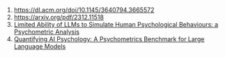 1. https://dl.acm.org/doi/10.1145/3640794.3665572
2. https://arxiv.org/pdf/2312.11518
3. [Limited Ability of LLMs to Simulate Human Psychological Behaviours: a Psychometric Analysis](https://arxiv.org/abs/2405.07248)
4. [Quantifying AI Psychology: A Psychometrics Benchmark for Large Language Models](https://arxiv.org/html/2406.17675v1)
